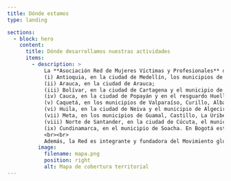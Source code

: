 ```yaml
---
title: Dónde estamos
type: landing

sections:
  - block: hero
    content:
      title: Dónde desarrollamos nuestras actividades
      items:
        - description: >
            La **Asociación Red de Mujeres Víctimas y Profesionales** desarrolla sus actividades en nueve regiones del país:  
            (i) Antioquia, en la ciudad de Medellín, los municipios de Barbosa, en la subregión del Bajo Cauca y en los resguardos de Dabeiba y Chigorodó con indígenas Embera Katio y Embera Chamí;  
            (ii) Arauca, en la ciudad de Arauca;  
            (iii) Bolívar, en la ciudad de Cartagena y el municipio de María la Baja;  
            (iv) Cauca, en la ciudad de Popayán y en el resguardo Huellas con indígenas Nasa;  
            (v) Caquetá, en los municipios de Valparaíso, Curillo, Albania, Florencia y Morelia;  
            (vi) Huila, en la ciudad de Neiva y el municipio de Algeciras;  
            (vii) Meta, en los municipios de Guamal, Castillo, La Uribe, Puerto Rico y la ciudad de Villavicencio;  
            (viii) Norte de Santander, en la ciudad de Cúcuta, el municipio de Tibú y la subregión del Catatumbo;  
            (ix) Cundinamarca, en el municipio de Soacha. En Bogotá está el equipo nacional.  
            <br><br>
            Además, la Red es integrante y fundadora del Movimiento global de víctimas y sobrevivientes de violencia sexual, en el que participan representantes de 14 países de todos los continentes. Este movimiento global tiene el apoyo de la fundación del Dr. Denis Mukwege (premio nobel de paz 2018).
          image:
            filename: mapa.png
            position: right
            alt: Mapa de cobertura territorial
---
```

